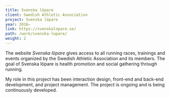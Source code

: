 ```yaml
---
title: Svenska löpare
client: Swedish Athletic Association
project: Svenska löpare
year: 2016–
link: https://svenskalopare.se/
path: /work/svenska-lopare/
weight: 2
---
```


The website *Svenska löpare* gives access to all running races, trainings and events organized by the Swedish Athletic Association and its members. The goal of Svenska löpare is health promotion and social gathering through running.

My role in this project has been interaction design, front-end and back-end development, and project management. The project is ongoing and is being continuously developed.
